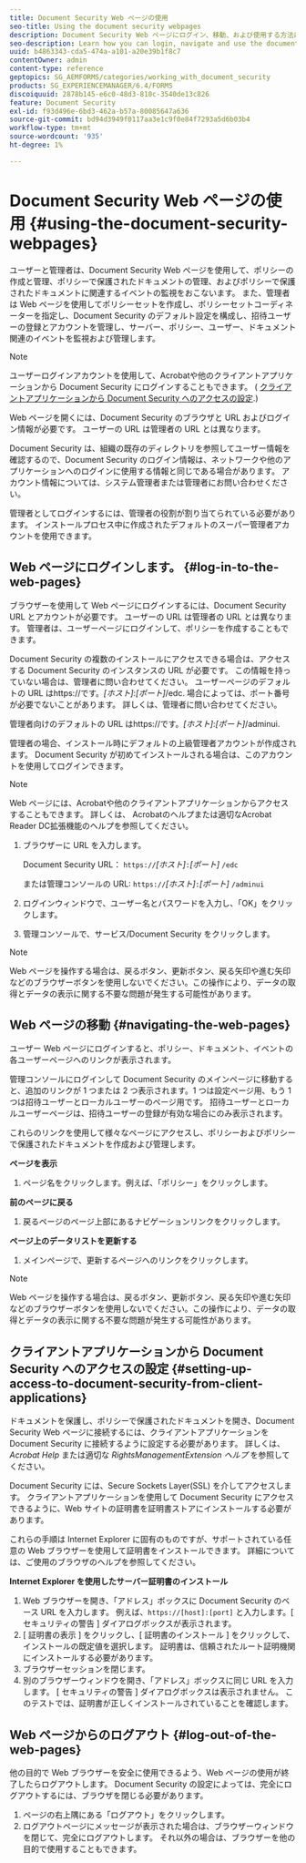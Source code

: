 ```yaml
---
title: Document Security Web ページの使用
seo-title: Using the document security webpages
description: Document Security Web ページにログイン、移動、および使用する方法について説明します。
seo-description: Learn how you can login, navigate and use the document security web pages.
uuid: b4863343-cda5-474a-a101-a20e39b1f8c7
contentOwner: admin
content-type: reference
geptopics: SG_AEMFORMS/categories/working_with_document_security
products: SG_EXPERIENCEMANAGER/6.4/FORMS
discoiquuid: 2878b145-e6c0-48d3-810c-3540de13c826
feature: Document Security
exl-id: f93d496e-6bd3-462a-b57a-80085647a636
source-git-commit: bd94d3949f0117aa3e1c9f0e84f7293a5d6b03b4
workflow-type: tm+mt
source-wordcount: '935'
ht-degree: 1%

---
```


# Document Security Web ページの使用 {#using-the-document-security-webpages}

ユーザーと管理者は、Document Security Web ページを使用して、ポリシーの作成と管理、ポリシーで保護されたドキュメントの管理、およびポリシーで保護されたドキュメントに関連するイベントの監視をおこないます。 また、管理者は Web ページを使用してポリシーセットを作成し、ポリシーセットコーディネーターを指定し、Document Security のデフォルト設定を構成し、招待ユーザーの登録とアカウントを管理し、サーバー、ポリシー、ユーザー、ドキュメント関連のイベントを監視および管理します。

>[!NOTE]
>
>ユーザーログインアカウントを使用して、Acrobatや他のクライアントアプリケーションから Document Security にログインすることもできます。 ( [クライアントアプリケーションから Document Security へのアクセスの設定](using-document-security-web-pages.md#setting-up-access-to-document-security-from-client-applications).)

Web ページを開くには、Document Security のブラウザと URL およびログイン情報が必要です。 ユーザーの URL は管理者の URL とは異なります。

Document Security は、組織の既存のディレクトリを参照してユーザー情報を確認するので、Document Security のログイン情報は、ネットワークや他のアプリケーションへのログインに使用する情報と同じである場合があります。 アカウント情報については、システム管理者または管理者にお問い合わせください。

管理者としてログインするには、管理者の役割が割り当てられている必要があります。 インストールプロセス中に作成されたデフォルトのスーパー管理者アカウントを使用できます。

## Web ページにログインします。 {#log-in-to-the-web-pages}

ブラウザーを使用して Web ページにログインするには、Document Security URL とアカウントが必要です。 ユーザーの URL は管理者の URL とは異なります。 管理者は、ユーザーページにログインして、ポリシーを作成することもできます。

Document Security の複数のインストールにアクセスできる場合は、アクセスする Document Security のインスタンスの URL が必要です。 この情報を持っていない場合は、管理者に問い合わせてください。 ユーザーページのデフォルトの URL はhttps://です。*[ホスト]*:*[ポート]*/edc. 場合によっては、ポート番号が必要でないことがあります。 詳しくは、管理者に問い合わせてください。

管理者向けのデフォルトの URL はhttps://です。*[ホスト]*:*[ポート]*/adminui.

管理者の場合、インストール時にデフォルトの上級管理者アカウントが作成されます。 Document Security が初めてインストールされる場合は、このアカウントを使用してログインできます。

>[!NOTE]
>
>Web ページには、Acrobatや他のクライアントアプリケーションからアクセスすることもできます。 詳しくは、 Acrobatのヘルプまたは適切なAcrobat Reader DC拡張機能のヘルプを参照してください。

1. ブラウザーに URL を入力します。

   Document Security URL： `https://`*[ホスト&#x200B;]*`:`*[ポート]* `/edc`

   または管理コンソールの URL: `https://`*[ホスト&#x200B;]*`:`*[ポート]* `/adminui`

1. ログインウィンドウで、ユーザー名とパスワードを入力し、「OK」をクリックします。
1. 管理コンソールで、サービス/Document Security をクリックします。

>[!NOTE]
>
>Web ページを操作する場合は、戻るボタン、更新ボタン、戻る矢印や進む矢印などのブラウザーボタンを使用しないでください。この操作により、データの取得とデータの表示に関する不要な問題が発生する可能性があります。

## Web ページの移動 {#navigating-the-web-pages}

ユーザー Web ページにログインすると、ポリシー、ドキュメント、イベントの各ユーザーページへのリンクが表示されます。

管理コンソールにログインして Document Security のメインページに移動すると、追加のリンクが 1 つまたは 2 つ表示されます。1 つは設定ページ用、もう 1 つは招待ユーザーとローカルユーザーのページ用です。 招待ユーザーとローカルユーザーページは、招待ユーザーの登録が有効な場合にのみ表示されます。

これらのリンクを使用して様々なページにアクセスし、ポリシーおよびポリシーで保護されたドキュメントを作成および管理します。

**ページを表示**

1. ページ名をクリックします。例えば、「ポリシー」をクリックします。

**前のページに戻る**

1. 戻るページのページ上部にあるナビゲーションリンクをクリックします。

**ページ上のデータリストを更新する**

1. メインページで、更新するページへのリンクをクリックします。

>[!NOTE]
>
>Web ページを操作する場合は、戻るボタン、更新ボタン、戻る矢印や進む矢印などのブラウザーボタンを使用しないでください。この操作により、データの取得とデータの表示に関する不要な問題が発生する可能性があります。

## クライアントアプリケーションから Document Security へのアクセスの設定 {#setting-up-access-to-document-security-from-client-applications}

ドキュメントを保護し、ポリシーで保護されたドキュメントを開き、Document Security Web ページに接続するには、クライアントアプリケーションを Document Security に接続するように設定する必要があります。 詳しくは、 *Acrobat Help* または適切な *RightsManagementExtension ヘルプ* を参照してください。

Document Security には、Secure Sockets Layer(SSL) を介してアクセスします。 クライアントアプリケーションを使用して Document Security にアクセスできるように、Web サイトの証明書を証明書ストアにインストールする必要があります。

<!-- Fix broken link See Configuring SSL for information on SSL.-->

これらの手順は Internet Explorer に固有のものですが、サポートされている任意の Web ブラウザーを使用して証明書をインストールできます。 詳細については、ご使用のブラウザのヘルプを参照してください。

**Internet Explorer を使用したサーバー証明書のインストール**

1. Web ブラウザーを開き、「アドレス」ボックスに Document Security のベース URL を入力します。 例えば、`https://[host]:[port]` と入力します。[ セキュリティの警告 ] ダイアログボックスが表示されます。
1. [ 証明書の表示 ] をクリックし、[ 証明書のインストール ] をクリックして、インストールの既定値を選択します。 証明書は、信頼されたルート証明機関にインストールする必要があります。
1. ブラウザーセッションを閉じます。
1. 別のブラウザーウィンドウを開き、「アドレス」ボックスに同じ URL を入力します。 [ セキュリティの警告 ] ダイアログボックスは表示されません。 このテストでは、証明書が正しくインストールされていることを確認します。

## Web ページからのログアウト {#log-out-of-the-web-pages}

他の目的で Web ブラウザーを安全に使用できるよう、Web ページの使用が終了したらログアウトします。 Document Security の設定によっては、完全にログアウトするには、ブラウザを閉じる必要があります。

1. ページの右上隅にある「ログアウト」をクリックします。
1. ログアウトページにメッセージが表示された場合は、ブラウザーウィンドウを閉じて、完全にログアウトします。 それ以外の場合は、ブラウザーを他の目的で使用することもできます。
